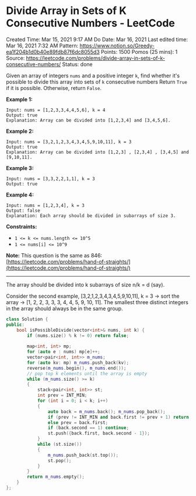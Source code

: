 # Divide Array in Sets of K Consecutive Numbers - LeetCode

Created Time: Mar 15, 2021 9:17 AM
Do Date: Mar 16, 2021
Last edited time: Mar 16, 2021 7:32 AM
Pattern: https://www.notion.so/Greedy-ea1f204b1d0b40e89fdb87f6dc8055d3
Points: 1500
Pomos (25 mins): 1
Source: https://leetcode.com/problems/divide-array-in-sets-of-k-consecutive-numbers/
Status: done

Given an array of integers `nums` and a positive integer `k`, find whether it's possible to divide this array into sets of `k` consecutive numbers
 Return `True` if it is possible. Otherwise, return `False`.

**Example 1:**

```
Input: nums = [1,2,3,3,4,4,5,6], k = 4
Output: true
Explanation: Array can be divided into [1,2,3,4] and [3,4,5,6].
```

**Example 2:**

```
Input: nums = [3,2,1,2,3,4,3,4,5,9,10,11], k = 3
Output: true
Explanation: Array can be divided into [1,2,3] , [2,3,4] , [3,4,5] and [9,10,11].
```

**Example 3:**

```
Input: nums = [3,3,2,2,1,1], k = 3
Output: true
```

**Example 4:**

```
Input: nums = [1,2,3,4], k = 3
Output: false
Explanation: Each array should be divided in subarrays of size 3.
```

**Constraints:**

- `1 <= k <= nums.length <= 10^5`
- `1 <= nums[i] <= 10^9`

**Note:** This question is the same as 846: [https://leetcode.com/problems/hand-of-straights/](https://leetcode.com/problems/hand-of-straights/)

---

The array should be divided into k subarrays of size n/k = d (say). 

Consider the second example, [3,2,1,2,3,4,3,4,5,9,10,11], k = 3 → sort the array → [1, 2, 2, 3, 3, 3, 4, 4, 5, 9, 10, 11].  The smallest three distinct integers in the array should always be in the same group.

```cpp
class Solution {
public:
    bool isPossibleDivide(vector<int>& nums, int k) {
        if (nums.size() % k != 0) return false; 
        
        map<int, int> mp; 
        for (auto e : nums) mp[e]++; 
        vector<pair<int, int>> m_nums; 
        for (auto kv: mp) m_nums.push_back(kv);
        reverse(m_nums.begin(), m_nums.end());
        // pop top k elements until the array is empty
        while (m_nums.size() >= k)
        {
            stack<pair<int, int>> st; 
            int prev = INT_MIN;
            for (int i = 0; i < k; i++)
            {
                auto back = m_nums.back(); m_nums.pop_back();
                if (prev != INT_MIN and back.first != prev + 1) return false; 
                else prev = back.first; 
                if (back.second == 1) continue; 
                st.push({back.first, back.second - 1});
            }
            while (st.size())
            {
                m_nums.push_back(st.top());
                st.pop();
            }
        }
        return m_nums.empty();
    }
};
```